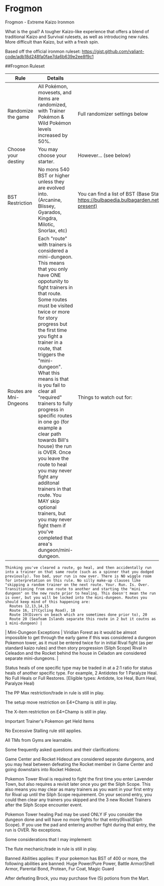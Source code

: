 # Frogmon
Frogmon - Extreme Kaizo Ironmon

What is the goal? A tougher Kaizo-like experience that offers a blend of traditional Kaizo and Survival rulesets, as well as introducing new rules. More difficult than Kaizo, but with a fresh spin.

Based off the official ironmon ruleset: https://gist.github.com/valiant-code/adb18d248fa0fae7da6b639e2ee8f9c1

##Frogmon Ruleset

| Rule             | Details                                                 | Notes |
|-------------------------------|-----------------------------------------------------------------------------------------------------------------------------------------------------------------------------------------------------------------------------------------------------------------------------------------------------------------------------------------------------------------------------------------------|-------------------------------------------
| Randomize the game | All Pokémon, movesets, and items are randomized, with Trainer Pokémon & Wild Pokémon levels increased by 50%.  | Full randomizer settings below |
| Choose your destiny | You may choose your starter. | However... (see below) |     
| BST Restriction | No mons 540 BST or higher unless they are evolved into. (Arcanine, Blissey, Gyarados, Kingdra, Milotic, Snorlax, etc) | You can find a list of BST (Base Stats Total) here: https://bulbapedia.bulbagarden.net/wiki/List_of_Pok%C3%A9mon_by_base_stats_(Generation_VIII-present) |
| Routes are Mni-Dngeons | Each "route" with trainers is considered a mini-dungeon. This means that you only have ONE oppotunity to fight trainers in that route. Some routes must be visited twice or more for story progress but the first time you fight a trainer in a route, that triggers the "mini-dungeon". What this means is that is you fail to clear all "required" trainers to fully progress in specific routes in one go (for example a clear path towards Bill's house) the run is OVER. Once you leave the route to heal you may never fight any additonal trainers in that route. You MAY skip optional trainers, but you may never fight them if you've completed that area's dungeon/mini-dungeon. | Things to watch out for:
    Thinking you've cleared a route, go heal, and then accidentally run into a trainer on that same route (such as a spinner that you dodged previously). Too bad, your run is now over. There is NO wiggle room for interpretation on this rule. No silly make-up clauses like "skipping a random trainer on the next route. Your. Run. Is. Over.
    Transitioning from one route to another and starting the "mini dungeon" on the new route prior to healing. This doesn't mean the run is over, but you will be locked into the mini-dungeon. Routes you should keep mind of this happening are:
      Routes 12,13,14,15
      Route 16, 17(Cycling Road), 18
      Route 19(Divers on beach which are sometimes done prior to), 20
      Route 20 (Seafoam Islands separate this route in 2 but it coutns as 1 mini-dungeon) |
      
| Mini-Dungeon Exceptions | Viridian Forest as it would be almsot impossible to get through the early game if this was considered a dungeon
Pokemon tower, as it must be entered twice for in initial Rival fight (as per standard kaizo rules) and then story progression (Silph Scope)
Rival in Celeadon and the Rocket behind the house in Celadon are considered separate mini-dungeons. |

Status heals of one specific type may be traded in at a 2:1 ratio for status heals of another specific type. For example, 2 Antidotes for 1 Paralyze Heal. No Full Heals or Full Restores. [Eligible types: Antidote, Ice Heal, Burn Heal, Paralyze Heal)

The PP Max restriction/trade in rule is still in play.

The setup move restriction on E4+Champ is still in play.

The X-item restriction on E4+Champ is still in play.

Important Trainer's Pokemon get Held Items

No Excessive Stalling rule still applies.

All TMs from Gyms are learnable.

Some frequently asked questions and their clarifications:

Game Center and Rocket Hideout are considered separate dungeons, and you may heal between defeating the Rocket member in Game Center and going downstairs into Rocket Hideout.

Pokemon Tower Rival is required to fight the first time you enter Lavender Town, but also requires a revisit later once you get the Silph Scope. This also means you may clear as many trainers as you want in your first entry for Rival up until the Silph Scope requirement. On your second entry, you could then clear any trainers you skipped and the 3 new Rocket Trainers after the Silph Scope encounter event.

Pokemon Tower healing Pad may be used ONLY IF you consider the dungeon done and will have no more fights for that entry(Rival/Silph Scope). If you use the pad and entering another fight during that entry, the run is OVER. No exceptions.

Some considerations that I may implement:

The flute mechanic/trade in rule is still in play.

Banned Abilities applies: If your pokemon has BST of 400 or more, the following abilities are banned: Huge Power/Pure Power, Battle Armor/Shell Armor, Parental Bond, Protean, Fur Coat, Magic Guard

After defeating Brock, you may purchase five (5) potions from the Mart.
